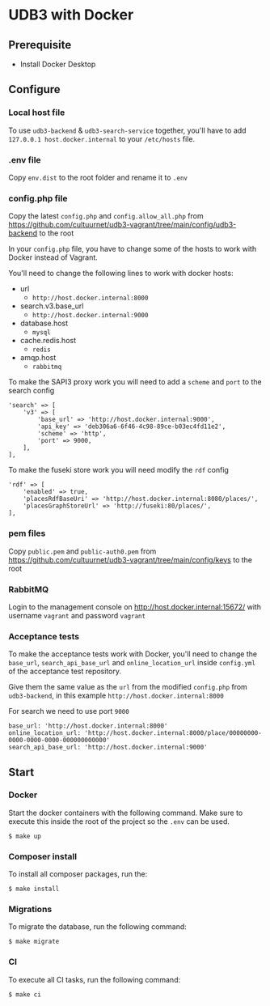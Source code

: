 # UDB3 with Docker

## Prerequisite
- Install Docker Desktop

## Configure

### Local host file
To use `udb3-backend` & `udb3-search-service` together, you'll have to add `127.0.0.1 host.docker.internal` to your `/etc/hosts` file.

### .env file
Copy `env.dist` to the root folder and rename it to `.env`

### config.php file

Copy the latest `config.php` and `config.allow_all.php` from https://github.com/cultuurnet/udb3-vagrant/tree/main/config/udb3-backend to the root

In your `config.php` file, you have to change some of the hosts to work with Docker instead of Vagrant.

You'll need to change the following lines to work with docker hosts:
- url
  - `http://host.docker.internal:8000`
- search.v3.base_url
  - `http://host.docker.internal:9000`
- database.host
  - `mysql`
- cache.redis.host
  - `redis`
- amqp.host
  - `rabbitmq`

To make the SAPI3 proxy work you will need to add a `scheme` and `port` to the search config

```
'search' => [
    'v3' => [
        'base_url' => 'http://host.docker.internal:9000',
        'api_key' => 'deb306a6-6f46-4c98-89ce-b03ec4fd11e2',
        'scheme' => 'http',
        'port' => 9000,
    ],
],
```

To make the fuseki store work you will need modify the `rdf` config

```
'rdf' => [
    'enabled' => true,
    'placesRdfBaseUri' => 'http://host.docker.internal:8080/places/',
    'placesGraphStoreUrl' => 'http://fuseki:80/places/',
],
```

### pem files

Copy `public.pem` and `public-auth0.pem` from https://github.com/cultuurnet/udb3-vagrant/tree/main/config/keys to the root

### RabbitMQ

Login to the management console on http://host.docker.internal:15672/ with username `vagrant` and password `vagrant` 

### Acceptance tests

To make the acceptance tests work with Docker, you'll need to change the `base_url`, `search_api_base_url` and `online_location_url` inside `config.yml` of the acceptance test repository.

Give them the same value as the `url` from the modified `config.php` from `udb3-backend`, in this example `http://host.docker.internal:8000`

For search we need to use port `9000`

```
base_url: 'http://host.docker.internal:8000'
online_location_url: 'http://host.docker.internal:8000/place/00000000-0000-0000-0000-000000000000'
search_api_base_url: 'http://host.docker.internal:9000'
```

## Start

### Docker

Start the docker containers with the following command. Make sure to execute this inside the root of the project so the `.env` can be used.
```
$ make up
```

### Composer install

To install all composer packages, run the:
```
$ make install
```

### Migrations

To migrate the database, run the following command:
```
$ make migrate
```

### CI

To execute all CI tasks, run the following command:
```
$ make ci
```